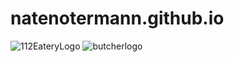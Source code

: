 # natenotermann.github.io
![112EateryLogo](https://user-images.githubusercontent.com/98718660/155459906-68c26f34-4cbf-4317-b74b-12f8a58979c0.png)
![butcherlogo](https://user-images.githubusercontent.com/98718660/155460247-93cea3aa-5b40-465e-9e6b-abb9ccd81901.png)
